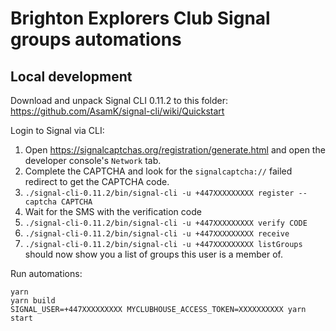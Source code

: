 # Brighton Explorers Club Signal groups automations

## Local development

Download and unpack Signal CLI 0.11.2 to this folder: https://github.com/AsamK/signal-cli/wiki/Quickstart

Login to Signal via CLI:

1. Open https://signalcaptchas.org/registration/generate.html and open the developer console's `Network` tab.
2. Complete the CAPTCHA and look for the `signalcaptcha://` failed redirect to get the CAPTCHA code.
3. `./signal-cli-0.11.2/bin/signal-cli -u +447XXXXXXXXX register --captcha CAPTCHA`
4. Wait for the SMS with the verification code
5. `./signal-cli-0.11.2/bin/signal-cli -u +447XXXXXXXXX verify CODE`
6. `./signal-cli-0.11.2/bin/signal-cli -u +447XXXXXXXXX receive`
7. `./signal-cli-0.11.2/bin/signal-cli -u +447XXXXXXXXX listGroups` should now show you a list of groups this user is a member of.

Run automations:

```shell
yarn
yarn build
SIGNAL_USER=+447XXXXXXXXX MYCLUBHOUSE_ACCESS_TOKEN=XXXXXXXXXX yarn start
```
